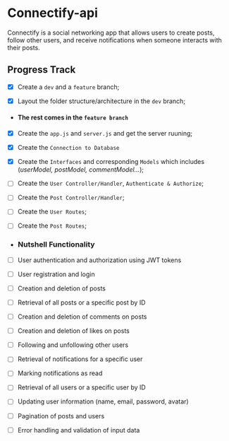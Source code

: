 # Connectify-api
Connectify is a social networking app that allows users to create posts, follow other users, and receive notifications when someone interacts with their posts.

## Progress Track
- [x] Create a `dev` and a `feature` branch;

- [x] Layout the folder structure/architecture in the `dev` branch;

- #### The rest comes in the `feature branch`

- [x] Create the `app.js` and `server.js` and get the server ruuning;

- [x] Create the `Connection to Database`

- [x] Create the `Interfaces` and corresponding `Models` which includes (*userModel, postModel, commentModel...*);

- [ ] Create the `User Controller/Handler`, `Authenticate & Authorize`;

- [ ] Create the `Post Controller/Handler`;

- [ ] Create the `User Routes`;

- [ ] Create the `Post Routes`;

- ### Nutshell Functionality 
- [ ] User authentication and authorization using JWT tokens

- [ ] User registration and login

- [ ] Creation and deletion of posts

- [ ] Retrieval of all posts or a specific post by ID

- [ ] Creation and deletion of comments on posts

- [ ] Creation and deletion of likes on posts

- [ ] Following and unfollowing other users

- [ ] Retrieval of notifications for a specific user

- [ ] Marking notifications as read

- [ ] Retrieval of all users or a specific user by ID

- [ ] Updating user information (name, email, password, avatar)

- [ ] Pagination of posts and users

- [ ] Error handling and validation of input data
